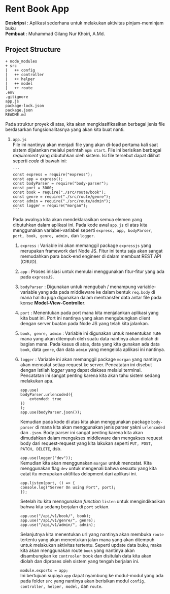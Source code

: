 # Rent Book App

**Deskripsi** : Aplikasi sederhana untuk melakukan aktivitas pinjam-meminjam buku <br>
**Pembuat** : Muhammad Gilang Nur Khoiri, A.Md.

## Project Structure

```
+ node_modules
+ src
|   ++ config
|   ++ controller
|   ++ helper
|   ++ model
|   ++ route
.env
.gitignore
app.js
package-lock.json
package.json
README.md
```

Pada struktur proyek di atas, kita akan mengklasifikasikan berbagai jenis file berdasarkan fungsionalitasnya yang akan kita buat nanti.

1.  `app.js` <br>
    File ini nantinya akan menjadi file yang akan di-load pertama kali saat sistem dijalankan melalui perintah `npm start`. File ini berisikan berbagai _requirement_ yang dibutuhkan oleh sistem. Isi file tersebut dapat dilihat seperti _code_ di bawah ini:

        ```
        const express = require("express");
        const app = express();
        const bodyParser = require("body-parser");
        const port = 3000;
        const book = require("./src/route/book");
        const genre = require("./src/route/genre");
        const admin = require("./src/route/admin");
        const logger = require("morgan");
        ```

    Pada awalnya kita akan mendeklarasikan semua elemen yang dibutuhkan dalam aplikasi ini. Pada kode awal `app.js` di atas kita menggunakan variabel-variabel seperti `express, app, bodyParser, port, book, genre, admin,` dan `logger`.

    1. `express` : Variable ini akan memanggil package `expressjs` yang merupakan framework dari Node JS. Fitur ini tentu saja akan sangat memudahkan para back-end engineer di dalam membuat REST API (CRUD).

    2. `app` : Proses inisiasi untuk memulai menggunakan fitur-fitur yang ada pada `expressJS`.

    3. `bodyParser` : Digunakan untuk mengubah / menampung variable-variable yang ada pada middleware ke dalam bentuk `req.body` di mana hal itu juga digunakan dalam mentransfer data antar file pada konse **Model-View-Controller**.

    4. `port` : Menentukan pada port mana kita menjalankan aplikasi yang kita buat ini. Port ini nantinya yang akan mengubungkan client dengan server buatan pada Node JS yang telah kita jalankan.

    5. `book, genre, admin` : Variable ini digunakan untuk menentukan rute mana yang akan ditempuh oleh suatu data nantinya akan diolah di bagian mana. Pada kasus di atas, data yang kita gunakan ada data `book`, data `genre`, dan data `admin` yang mengelola aplikasi ini nantinya.

    6. `logger` : Variable ini akan memanggil package `morgan` yang nantinya akan mencatat setiap request ke server. Pencatatan ini disebut dengan istilah _logger_ yang dapat diakses melalui terminal. Pencatatan ini sangat penting karena kita akan tahu sistem sedang melakukan apa.

       ```
       app.use(
       bodyParser.urlencoded({
           extended: true
       })
       );
       app.use(bodyParser.json());
       ```

       Kemudian pada kode di atas kita akan menggunakan package `body-parser` di mana kita akan menggunakan jenis parser yakni `urlencoded` dan `.json`. Body parser ini sangat penting karena kita akan dimudahkan dalam mengakses middleware dan mengakses request body dari request-request yang kita lakukan seperti `PUT, POST, PATCH, DELETE`, dsb.

       `app.use(logger("dev"));` <br>
       Kemudian kita akan menggunakan `morgan` untuk mencatat. Kita menggunakan flag `dev` untuk mengenali bahwa sesuatu yang kita catat itu merupakan aktifitas delopment dari aplikasi ini.

       ```
       app.listen(port, () => {
       console.log("Server On using Port", port);
       });
       ```

       Setelah itu kita menngunakan _function_ `listen` untuk mengindikasikan bahwa kita sedang berjalan di `port` sekian.

       ```
       app.use("/api/v1/book/", book);
       app.use("/api/v1/genre/", genre);
       app.use("/api/v1/admin/", admin);
       ```

       Selanjutnya kita menentukan url yang nantinya akan membuka `route` tertentu yang akan menentukan jalan mana yang akan ditempuh untuk melakukan aktivitas tertentu. Seperti update data buku, maka kita akan menggunakan route `book` yang nantinya akan disambungkan ke `controoler` book dan disitulah data kita akan diolah dan diproses oleh sistem yang tengah berjalan ini.

       `module.exports = app;`<br>
       Ini bertujuan supaya `app` dapat nyambung ke modul-modul yang ada pada folder `src` yang nantinya akan berisikan modul `config, controller, helper, model,` dan `route`.
